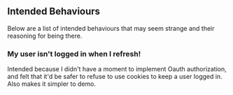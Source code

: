 ## Intended Behaviours ##
Below are a list of intended behaviours that may seem strange and their reasoning for being there.

### My user isn't logged in when I refresh! ###
Intended because I didn't have a moment to implement Oauth authorization, and felt that it'd be safer to refuse to use cookies to keep a user logged in. Also makes it simpler to demo.